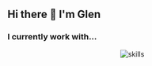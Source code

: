 ## Hi there 👋 I'm Glen

### I currently work with...

<div style="text-align:center">
  <img src="https://skillicons.dev/icons?i=react,nextjs,vercel,bootstrap,ts,js,prisma,vite,vitest,jest,nodejs,npm,sass,css,html,php,symfony,laravel,postman,angular,mysql,vscode,git,github,bitbucket,md,linux,bash,ubuntu,figma,ps,ae,pr,&perline=15&theme=light" alt="skills" />
</div>

<!--
**HodeonArtz/HodeonArtz** is a ✨ _special_ ✨ repository because its `README.md` (this file) appears on your GitHub profile.

Here are some ideas to get you started:

- 🔭 I’m currently working on ...
- 🌱 I’m currently learning ...
- 👯 I’m looking to collaborate on ...
- 🤔 I’m looking for help with ...
- 💬 Ask me about ...
- 📫 How to reach me: ...
- 😄 Pronouns: ...
- ⚡ Fun fact: ...
-->
